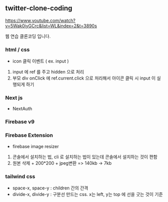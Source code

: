 ## twitter-clone-coding

https://www.youtube.com/watch?v=5Wak0iyGCrc&list=WL&index=2&t=3890s

웹 연습 클론코딩 입니다.

### html / css

- icon 클릭 이벤트 ( ex. input )

1. input 에 ref 를 주고 hidden 으로 처리
2. 부모 div onClick 에 ref.current.click 으로 처리해서 아이콘 클릭 시 input 이 실행되게 하기

### Next js

- NextAuth

### Firebase v9

### Firebase Extension

- firebase image resizer

1. 콘솔에서 설치하는 법, cli 로 설치하는 법이 있는데 콘솔에서 설치하는 것이 편함
2. 원본 삭제 + 200\*200 + jpeg변환 => 140kb -> 7kb

### tailwind css

- space-x, space-y : children 간의 간격
- divide-x, divide-y : 구분선 만드는 css. x는 left, y는 top 에 선을 긋는 것이 기준
